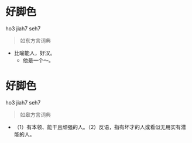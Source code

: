 # 好脚色
ho3 jiah7 seh7
> 如东方言词典
- 比喻能人，好汉。
  - 他是一个～。

# 好脚色
ho3 jiah7 seh7
> 如皋方言词典
- （1）有本领、能干且顽强的人。（2）反语，指有坏才的人或看似无用实有潜能的人。
